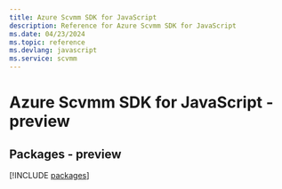 ```yaml
---
title: Azure Scvmm SDK for JavaScript
description: Reference for Azure Scvmm SDK for JavaScript
ms.date: 04/23/2024
ms.topic: reference
ms.devlang: javascript
ms.service: scvmm
---
```

# Azure Scvmm SDK for JavaScript - preview
## Packages - preview
[!INCLUDE [packages](scvmm-index.md)]